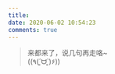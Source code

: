 ```yaml
---
title: 
date: 2020-06-02 10:54:23
comments: true
---
```


<blockquote class="blockquote-center">
来都来了，说几句再走咯~<br/>((٩(´͈ᗨ`͈)۶))
</blockquote>